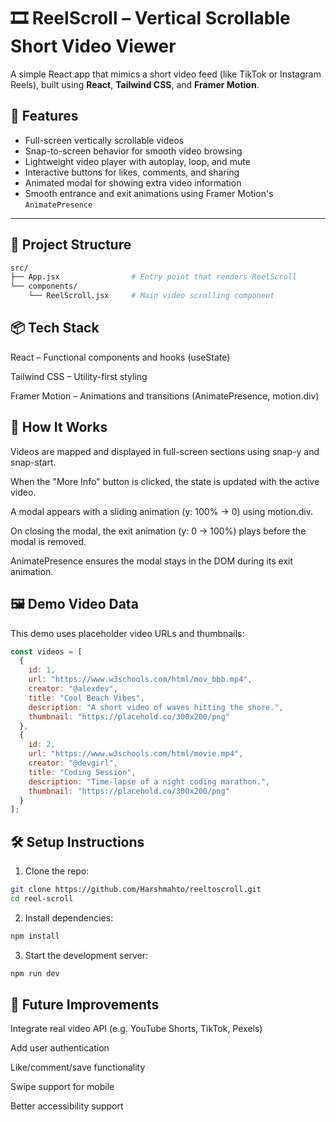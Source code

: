 # 🎞️ ReelScroll – Vertical Scrollable Short Video Viewer

A simple React app that mimics a short video feed (like TikTok or Instagram Reels), built using **React**, **Tailwind CSS**, and **Framer Motion**.

## 🚀 Features

- Full-screen vertically scrollable videos
- Snap-to-screen behavior for smooth video browsing
- Lightweight video player with autoplay, loop, and mute
- Interactive buttons for likes, comments, and sharing
- Animated modal for showing extra video information
- Smooth entrance and exit animations using Framer Motion's `AnimatePresence`

---

## 📁 Project Structure

```bash
src/
├── App.jsx                # Entry point that renders ReelScroll
└── components/
    └── ReelScroll.jsx     # Main video scrolling component
```

## 📦 Tech Stack
React – Functional components and hooks (useState)

Tailwind CSS – Utility-first styling

Framer Motion – Animations and transitions (AnimatePresence, motion.div)

## 🧠 How It Works
Videos are mapped and displayed in full-screen sections using snap-y and snap-start.

When the "More Info" button is clicked, the state is updated with the active video.

A modal appears with a sliding animation (y: 100% → 0) using motion.div.

On closing the modal, the exit animation (y: 0 → 100%) plays before the modal is removed.

AnimatePresence ensures the modal stays in the DOM during its exit animation.

## 🖼️ Demo Video Data
This demo uses placeholder video URLs and thumbnails:
```js
const videos = [
  {
    id: 1,
    url: "https://www.w3schools.com/html/mov_bbb.mp4",
    creator: "@alexdev",
    title: "Cool Beach Vibes",
    description: "A short video of waves hitting the shore.",
    thumbnail: "https://placehold.co/300x200/png"
  },
  {
    id: 2,
    url: "https://www.w3schools.com/html/movie.mp4",
    creator: "@devgirl",
    title: "Coding Session",
    description: "Time-lapse of a night coding marathon.",
    thumbnail: "https://placehold.co/300x200/png"
  }
];
```
## 🛠️ Setup Instructions
1. Clone the repo:
```bash
git clone https://github.com/Harshmahto/reeltoscroll.git
cd reel-scroll
```
2. Install dependencies:
```bash
npm install
```
3. Start the development server:
```bash
npm run dev
```
## 📌 Future Improvements
Integrate real video API (e.g. YouTube Shorts, TikTok, Pexels)

Add user authentication

Like/comment/save functionality

Swipe support for mobile

Better accessibility support





